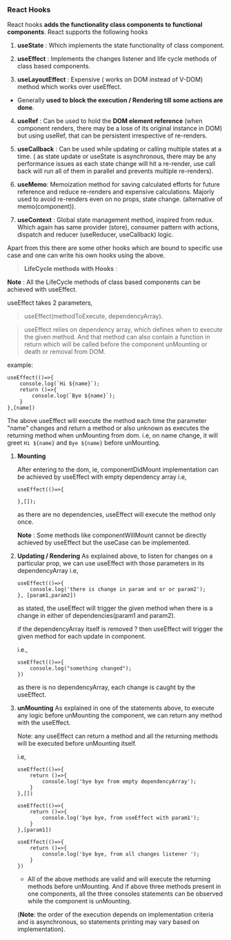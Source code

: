 ### React Hooks

React hooks **adds the functionality class components to functional components**.
React supports the following hooks

1. **useState** : Which implements the state functionality of class component.

2. **useEffect** : Implements the changes listener and life cycle methods of class based components.

3. **useLayoutEffect** : Expensive ( works on DOM instead of V-DOM) method which works over useEffect.

- Generally **used to block the execution / Rendering till some actions are done**.

4. **useRef** : Can be used to hold the **DOM element reference** (when component renders, there may be a lose of its original instance in DOM) but using useRef, that can be persistent irrespective of re-renders.

5. **useCallback** : Can be used while updating or calling multiple states at a time. ( as state update or useState is asynchronous, there may be any performance issues as each state change will hit a re-render, use call back will run all of them in parallel and prevents multiple re-renders).

6. **useMemo**: Memoization method for saving calculated efforts for future reference and reduce re-renders and expensive calculations. Majorly used to avoid re-renders even on no props, state change. (alternative of memo(component)).

7. **useContext** : Global state management method, inspired from redux. Which again has same provider (store), consumer pattern with actions, dispatch and reducer (useReducer, useCallback) logic.

Apart from this there are some other hooks which are bound to specific use case and one can write his own hooks using the above.

> **LifeCycle methods with Hooks** :

**Note** : All the LifeCycle methods of class based components can be achieved with useEffect.

useEffect takes 2 parameters,

> useEffect(methodToExecute, dependencyArray).

> useEffect relies on dependency array, which defines when to execute the given method. And that method can also contain a function in return which will be called before the component unMounting or death or removal from DOM.

example:

```JSX
useEffect(()=>{
    console.log(`Hi ${name}`);
    return ()=>{
        console.log(`Bye ${name}`);
    }
},[name])
```

The above useEffect will execute the method each time the parameter "name" changes and return a method or also unknown as executes the returning method when unMounting from dom.
i.e, on name change, it will greet `Hi ${name}` and `Bye ${name}` before unMounting.

1. **Mounting**

   After entering to the dom, ie, componentDidMount implementation can be achieved by useEffect with empty dependency array
   i.e,

   ```JSX
   useEffect(()=>{

   },[]);
   ```

   as there are no dependencies, useEffect will execute the method only once.

   **Note** : Some methods like componentWillMount cannot be directly achieved by useEffect but the useCase can be implemented.

2. **Updating / Rendering**
   As explained above, to listen for changes on a particular prop, we can use useEffect with those parameters in its dependencyArray
   i.e,

   ```JSX
   useEffect(()=>{
       console.log('there is change in param and or or param2');
   }, [param1,param2])
   ```

   as stated, the useEffect will trigger the given method when there is a change in either of dependencies(param1 and param2).

   if the dependencyArray itself is removed ? then useEffect will trigger the given method for each update in component.

   i.e.,

   ```JSX
   useEffect(()=>{
       console.log("something changed");
   })
   ```

   as there is no dependencyArray, each change is caught by the useEffect.

3. **unMounting**
   As explained in one of the statements above, to execute any logic before unMounting the component, we can return any method with the useEffect.

   Note: any useEffect can return a method and all the returning methods will be executed before unMounting itself.

   i.e,

   ```JSX
   useEffect(()=>{
       return ()=>{
           console.log('bye bye from empty dependencyArray');
       }
   },[])
   ```

   ```JSX
   useEffect(()=>{
       return ()=>{
           console.log('bye bye, from useEffect with param1');
       }
   },[param1])
   ```

   ```JSX
   useEffect(()=>{
       return ()=>{
           console.log('bye bye, from all changes listener ');
       }
   })
   ```

   - All of the above methods are valid and will execute the returning methods before unMounting.
     And if above three methods present in one components, all the three consoles statements can be observed while the component is unMounting.

   (**Note**: the order of the execution depends on implementation criteria and is asynchronous, so statements printing may vary based on implementation).
